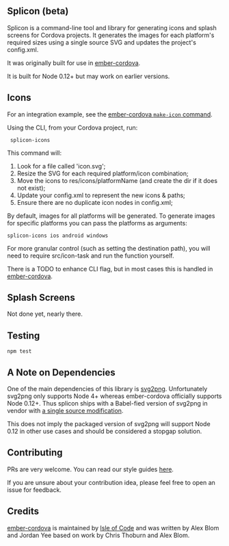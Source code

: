 Splicon (beta)
--------------

Splicon is a command-line tool and library for generating icons and splash
screens for Cordova projects. It generates the images for each platform's
required sizes using a single source SVG and updates the project's config.xml.

It was originally built for use in [ember-cordova](https://github.com/isleofcode/ember-cordova).

It is built for Node 0.12+ but may work on earlier versions.

## Icons

For an integration example, see the [ember-cordova `make-icon` command](https://github.com/isleofcode/ember-cordova/tree/master/lib/commands/make-icons.js).

Using the CLI, from your Cordova project, run:

```
 splicon-icons
```

This command will:

1. Look for a file called 'icon.svg';
2. Resize the SVG for each required platform/icon combination;
3. Move the icons to res/icons/platformName (and create the dir if it does not
   exist);
4. Update your config.xml to represent the new icons & paths;
5. Ensure there are no duplicate icon nodes in config.xml;

By default, images for all platforms will be generated. To generate images for
specific platforms you can pass the platforms as arguments:

```
splicon-icons ios android windows
```

For more granular control (such as setting the destination path), you
will need to require src/icon-task and run the function yourself.

There is a TODO to enhance CLI flag, but in most cases this is handled in
[ember-cordova](https://github.com/isleofcode/ember-cordova).

## Splash Screens

Not done yet, nearly there.

## Testing

```
npm test
```

## A Note on Dependencies

One of the main dependencies of this library is
[svg2png](https://github.com/domenic/svg2png). Unfortunately svg2png only
supports Node 4+ whereas ember-cordova officially supports Node 0.12+. Thus
splicon ships with a Babel-fied version of svg2png in vendor with
[a single source modification](https://github.com/isleofcode/splicon/commit/647b2a7d931bc282da079c646e65adaf39f28bec).

This does not imply the packaged version of svg2png will support Node 0.12 in
other use cases and should be considered a stopgap solution.

## Contributing

PRs are very welcome. You can read our style guides
[here](https://github.com/isleofcode/style-guide).

If you are unsure about your contribution idea, please feel free to open an
issue for feedback.

## Credits

[ember-cordova](https://github.com/isleofcode/ember-cordova) is maintained by
[Isle of Code](https://isleofcode.com) and was written by Alex Blom and Jordan
Yee based on work by Chris Thoburn and Alex Blom.
